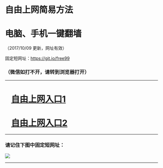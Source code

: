 ﻿# 自由上网简易方法

# 电脑、手机一键翻墙

（2017/10/09 更新，网址有效）

固定短网址：https://git.io/free99

### （微信如打不开，请转到浏览器打开）


***





# &nbsp;&nbsp; <a href="http://ft1876331650.fwq-tz-1001.info/fwqtz01.html?t=1009001932 " target="_blank">自由上网入口1</a>
# &nbsp;&nbsp; <a href="http://ft161666135.fwq-tz-1002.info/fwqtz02.html?t=100900129020 " target="_blank">自由上网入口2</a>
***

### 请记住下图中固定短网址：

<img src="https://s3-us-west-2.amazonaws.com/fwq-1001/yjfq-20170905okok.png" /> 


***

